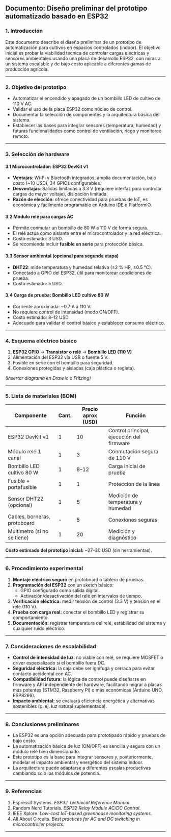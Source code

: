 ## **Documento: Diseño preliminar del prototipo automatizado basado en ESP32**

### 1. Introducción

Este documento describe el diseño preliminar de un prototipo de automatización para cultivos en espacios controlados (indoor). El objetivo inicial es probar la viabilidad técnica de controlar cargas eléctricas y sensores ambientales usando una placa de desarrollo ESP32, con miras a un sistema escalable y de bajo costo aplicable a diferentes gamas de producción agrícola.

------

### 2. Objetivo del prototipo

- Automatizar el encendido y apagado de un bombillo LED de cultivo de 110 V AC.
- Validar el uso de la placa ESP32 como núcleo de control.
- Documentar la selección de componentes y la arquitectura básica del sistema.
- Establecer las bases para integrar sensores (temperatura, humedad) y futuras funcionalidades como control de ventilación, riego y monitoreo remoto.

------

### 3. Selección de hardware

#### 3.1 Microcontrolador: ESP32 DevKit v1

- **Ventajas**: Wi-Fi y Bluetooth integrados, amplia documentación, bajo costo (~10 USD), 34 GPIOs configurables.
- **Desventajas**: Salidas limitadas a 3.3 V (requiere interfaz para controlar cargas de mayor voltaje), disipación limitada.
- **Razón de elección**: ofrece conectividad para pruebas de IoT, es económica y fácilmente programable en Arduino IDE o PlatformIO.

#### 3.2 Módulo relé para cargas AC

- Permite conmutar un bombillo de 80 W a 110 V de forma segura.
- El relé actúa como aislante entre el microcontrolador y la red eléctrica.
- Costo estimado: 3 USD.
- Se recomienda incluir **fusible en serie** para protección básica.

#### 3.3 Sensor ambiental (opcional para segunda etapa)

- **DHT22**: mide temperatura y humedad relativa (±2 % HR, ±0.5 °C).
- Conectado a GPIO del ESP32, útil para monitorear condiciones de prueba.
- Costo estimado: 5 USD.

#### 3.4 Carga de prueba: Bombillo LED cultivo 80 W

- Corriente aproximada: ~0.7 A a 110 V.
- No requiere control de intensidad (modo ON/OFF).
- Costo estimado: 8–12 USD.
- Adecuado para validar el control básico y establecer consumo eléctrico.

------

### 4. Esquema eléctrico básico

1. **ESP32 GPIO** → **Transistor o relé** → **Bombillo LED (110 V)**
2. Alimentación del ESP32 vía USB o fuente 5 V.
3. Fusible en serie con el bombillo para seguridad.
4. Conexiones protegidas y aisladas (caja plástica o regleta).

*(Insertar diagrama en Draw.io o Fritzing)*

------

### 5. Lista de materiales (BOM)

| Componente                   | Cant. | Precio aprox (USD) | Función                                   |
| ---------------------------- | ----- | ------------------ | ----------------------------------------- |
| ESP32 DevKit v1              | 1     | 10                 | Control principal, ejecución del firmware |
| Módulo relé 1 canal          | 1     | 3                  | Conmutación segura de 110 V               |
| Bombillo LED cultivo 80 W    | 1     | 8–12               | Carga inicial de prueba                   |
| Fusible + portafusible       | 1     | 1                  | Protección de la línea                    |
| Sensor DHT22 (opcional)      | 1     | 5                  | Medición de temperatura y humedad         |
| Cables, borneras, protoboard | -     | 5                  | Conexiones seguras                        |
| Multímetro (si no se tiene)  | 1     | 20                 | Medición y diagnóstico                    |

**Costo estimado del prototipo inicial:** ~27–30 USD (sin herramientas).

------

### 6. Procedimiento experimental

1. **Montaje eléctrico seguro** en protoboard o tablero de pruebas.
2. **Programación del ESP32** con un sketch básico:
   - GPIO configurado como salida digital.
   - Activación/desactivación del relé en intervalos de tiempo.
3. **Verificación eléctrica:** medir tensión de control (3.3 V) y tensión en el relé (110 V).
4. **Prueba con carga real:** conectar el bombillo LED y registrar su comportamiento.
5. **Documentación:** registrar temperatura del relé, estabilidad del sistema y cualquier ruido eléctrico.

------

### 7. Consideraciones de escalabilidad

- **Control de intensidad de luz**: no viable con relé, se requiere MOSFET o driver especializado si el bombillo fuera DC.
- **Seguridad eléctrica:** la caja debe ser ignífuga y cerrada para evitar contacto accidental con AC.
- **Compatibilidad futura:** la lógica de control puede diseñarse en firmware y API independiente del hardware, facilitando migrar a placas más potentes (STM32, Raspberry Pi) o más económicas (Arduino UNO, ESP8266).
- **Impacto ambiental:** se evaluará eficiencia energética y alternativas sostenibles (p. ej. luz natural suplementada).

------

### 8. Conclusiones preliminares

- La ESP32 es una opción adecuada para prototipado rápido y pruebas de bajo costo.
- La automatización básica de luz (ON/OFF) es sencilla y segura con un módulo relé bien dimensionado.
- Este prototipo es la base para integrar sensores y, posteriormente, modelar el impacto ambiental y energético del sistema indoor.
- La arquitectura puede adaptarse a diferentes escalas productivas cambiando solo los módulos de potencia.

------

### 9. Referencias

1. Espressif Systems. *ESP32 Technical Reference Manual*.
2. Random Nerd Tutorials. *ESP32 Relay Module AC/DC Control*.
3. IEEE Xplore. *Low-cost IoT-based greenhouse monitoring systems*.
4. All About Circuits. *Best practices for AC and DC switching in microcontroller projects*.

------